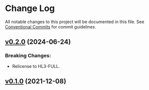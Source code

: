 # Change Log

All notable changes to this project will be documented in this file.
See [Conventional Commits](Https://conventionalcommits.org) for commit guidelines.

<!-- changelog -->

## [v0.2.0](https://harton.dev/james/midi_proto/compare/v0.1.0...v0.2.0) (2024-06-24)
### Breaking Changes:

* Relicense to HL3-FULL.



## [v0.1.0](https://harton.dev/james/midi_proto/compare/v0.1.0...v0.1.0) (2021-12-08)
